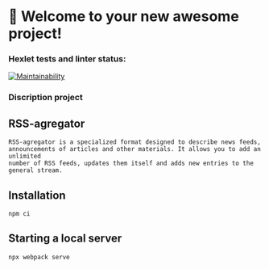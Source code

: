 # 🚀 Welcome to your new awesome project!
### Hexlet tests and linter status:
[![Maintainability](https://api.codeclimate.com/v1/badges/feabb81fb1f20adb2d69/maintainability)](https://codeclimate.com/github/runabal/frontend-project-11/maintainability)

### Discription project
## RSS-agregator
```
RSS-agregator is a specialized format designed to describe news feeds,
announcements of articles and other materials. It allows you to add an unlimited
number of RSS feeds, updates them itself and adds new entries to the general stream.
```
## Installation
```
npm ci
```
## Starting a local server
```
npx webpack serve
```

